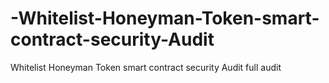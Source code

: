 # -Whitelist-Honeyman-Token-smart-contract-security-Audit
 Whitelist Honeyman Token smart contract security Audit full audit
